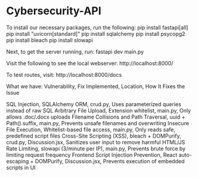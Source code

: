 # Cybersecurity-API

To install our necessary packages, run the following:
pip install fastapi[all]
pip install "uvicorn[standard]"
pip install sqlalchemy
pip install psycopg2
pip install bleach
pip install slowapi

Next, to get the server running, run:
fastapi dev main.py

Visit the following to see the local webserver:
http://localhost:8000/

To test routes, visit:
http://localhost:8000/docs

What we have:
Vulnerability, Fix Implemented, Location, How It Fixes the Issue

SQL Injection, SQLAlchemy ORM, crud.py, Uses parameterized queries instead of raw SQL
Arbitrary File Upload, Extension whitelist, main.py, Only allows .doc/.docx uploads
Filename Collisions and Path Traversal, uuid + Path().suffix, main.py, Prevents unsafe filenames and overwriting
Insecure File Execution, Whitelist-based file access, main.py, Only reads safe, predefined script files
Cross-Site Scripting (XSS), bleach + DOMPurify, crud.py, Discussion.jsx, Sanitizes user input to remove harmful HTML/JS
Rate Limiting, slowapi (3/minute per IP), main.py, Prevents brute force by limiting request frequency
Frontend Script Injection Prevention, React auto-escaping + DOMPurify, Discussion.jsx, Prevents execution of embedded scripts in UI
